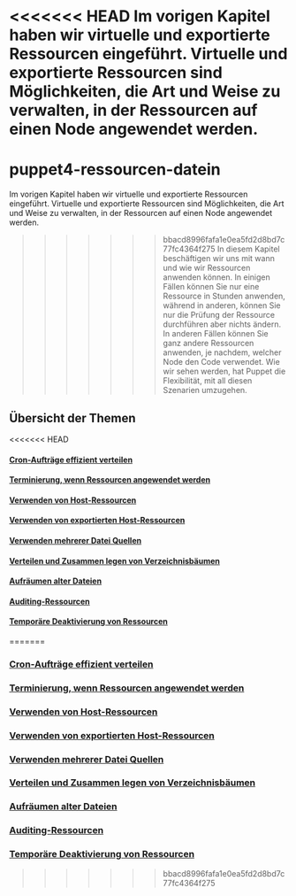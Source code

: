 <<<<<<< HEAD
Im vorigen Kapitel haben wir virtuelle und exportierte Ressourcen eingeführt. Virtuelle und exportierte Ressourcen sind Möglichkeiten, die Art und Weise zu verwalten, in der Ressourcen auf einen Node angewendet werden. 
=======
# puppet4-ressourcen-datein

Im vorigen Kapitel haben wir virtuelle und exportierte Ressourcen eingeführt. Virtuelle und exportierte Ressourcen sind Möglichkeiten, die Art und Weise zu verwalten, in der Ressourcen auf einen Node angewendet werden.
>>>>>>> bbacd8996fafa1e0ea5fd2d8bd7c77fc4364f275
In diesem Kapitel beschäftigen wir uns mit wann und wie wir Ressourcen anwenden können. In einigen Fällen können Sie nur eine Ressource in Stunden anwenden, während in anderen, können Sie nur die Prüfung der Ressource durchführen aber nichts ändern. In anderen Fällen können Sie ganz andere Ressourcen anwenden, je nachdem, welcher Node den Code verwendet. Wie wir sehen werden, hat Puppet die Flexibilität, mit all diesen Szenarien umzugehen.

## Übersicht der Themen

<<<<<<< HEAD
#### [Cron-Aufträge effizient verteilen](../puppet4-ressourcen-datein-cron)
#### [Terminierung, wenn Ressourcen angewendet werden](../puppet4-ressourcen-datein-term)
#### [Verwenden von Host-Ressourcen](../puppet4-ressourcen-datein-host)
#### [Verwenden von exportierten Host-Ressourcen](../puppet4-ressourcen-datein-export)
#### [Verwenden mehrerer Datei Quellen](../puppet4-ressourcen-datein-multi-datei-quellen)
#### [Verteilen und Zusammen legen von Verzeichnisbäumen](../puppet4-ressourcen-datein-verteilen-merging)
#### [Aufräumen alter Dateien](../puppet4-ressourcen-datein-aufraumen)
#### [Auditing-Ressourcen](../puppet4-ressourcen-datein-auditing)
#### [Temporäre Deaktivierung von Ressourcen](../puppet4-ressourcen-datein-temp-ressourcen)
=======
### [Cron-Aufträge effizient verteilen](../puppet4-ressourcen-datein-cron)

### [Terminierung, wenn Ressourcen angewendet werden](../puppet4-ressourcen-datein-term)

### [Verwenden von Host-Ressourcen](../puppet4-ressourcen-datein-host)

### [Verwenden von exportierten Host-Ressourcen](../puppet4-ressourcen-datein-export)

### [Verwenden mehrerer Datei Quellen](../puppet4-ressourcen-datein-multi-datei-quellen)

### [Verteilen und Zusammen legen von Verzeichnisbäumen](../puppet4-ressourcen-datein-verteilen-merging)

### [Aufräumen alter Dateien](../puppet4-ressourcen-datein-aufraumen)

### [Auditing-Ressourcen](../puppet4-ressourcen-datein-auditing)

### [Temporäre Deaktivierung von Ressourcen](../puppet4-ressourcen-datein-temp-ressourcen)
>>>>>>> bbacd8996fafa1e0ea5fd2d8bd7c77fc4364f275
